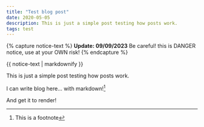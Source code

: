 ```yaml
---
title: "Test blog post"
date: 2020-05-05
description: This is just a simple post testing how posts work.
tags: test
---
```


{% capture notice-text %}
**Update: 09/09/2023** Be careful! this is DANGER notice, use at your OWN risk!
{% endcapture %}

<div class="notice--danger">
{{ notice-text | markdownify }}
</div>

This is just a simple post testing how posts work.

I can write blog here... with markdown![^1]

And get it to render!

[^1]: This is a footnote
